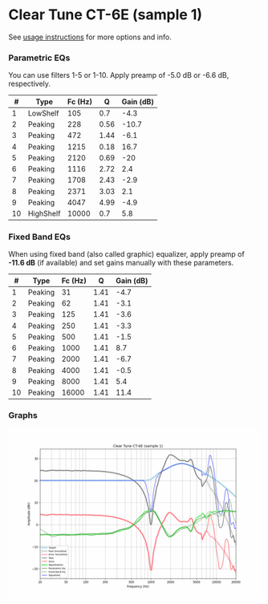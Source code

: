 # Clear Tune CT-6E (sample 1)
See [usage instructions](https://github.com/jaakkopasanen/AutoEq#usage) for more options and info.

### Parametric EQs
You can use filters 1-5 or 1-10. Apply preamp of -5.0 dB or -6.6 dB, respectively.

|   # | Type      |   Fc (Hz) |    Q |   Gain (dB) |
|-----|-----------|-----------|------|-------------|
|   1 | LowShelf  |       105 | 0.7  |        -4.3 |
|   2 | Peaking   |       228 | 0.56 |       -10.7 |
|   3 | Peaking   |       472 | 1.44 |        -6.1 |
|   4 | Peaking   |      1215 | 0.18 |        16.7 |
|   5 | Peaking   |      2120 | 0.69 |       -20   |
|   6 | Peaking   |      1116 | 2.72 |         2.4 |
|   7 | Peaking   |      1708 | 2.43 |        -2.9 |
|   8 | Peaking   |      2371 | 3.03 |         2.1 |
|   9 | Peaking   |      4047 | 4.99 |        -4.9 |
|  10 | HighShelf |     10000 | 0.7  |         5.8 |

### Fixed Band EQs
When using fixed band (also called graphic) equalizer, apply preamp of **-11.6 dB** (if available) and set gains manually with these parameters.

|   # | Type    |   Fc (Hz) |    Q |   Gain (dB) |
|-----|---------|-----------|------|-------------|
|   1 | Peaking |        31 | 1.41 |        -4.7 |
|   2 | Peaking |        62 | 1.41 |        -3.1 |
|   3 | Peaking |       125 | 1.41 |        -3.6 |
|   4 | Peaking |       250 | 1.41 |        -3.3 |
|   5 | Peaking |       500 | 1.41 |        -1.5 |
|   6 | Peaking |      1000 | 1.41 |         8.7 |
|   7 | Peaking |      2000 | 1.41 |        -6.7 |
|   8 | Peaking |      4000 | 1.41 |        -0.5 |
|   9 | Peaking |      8000 | 1.41 |         5.4 |
|  10 | Peaking |     16000 | 1.41 |        11.4 |

### Graphs
![](./Clear%20Tune%20CT-6E%20(sample%201).png)

